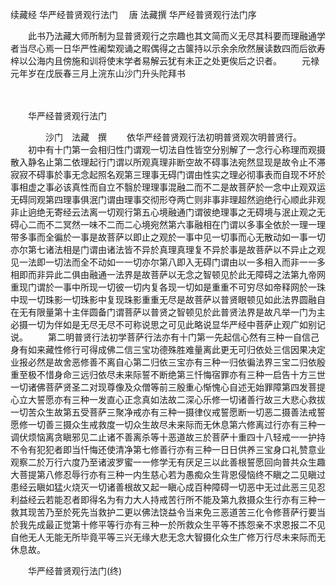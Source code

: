 续藏经   华严经普贤观行法门
　唐 法藏撰
 华严经普贤观行法门序

　　此书乃法藏大师所制为显普贤观行之宗趣也其文简而义无尽其科要而理融通学者当尽心焉一日华严性阇棃观诵之暇偶得之古箧持以示余余欣然展读数四而后欲寿梓以公海内且傍施和训将使末学者易解云犹有未正之处更俟后之识者。
　　元禄元年岁在戊辰春三月上浣东山沙门升头陀拜书

　　 

　　华严经普贤观行法门

　　　　沙门　法藏　撰
　　依华严经普贤观行法初明普贤观次明普贤行。
　　初中有十门第一会相归性门谓观一切法自性皆空分别解了一念行心称理而观摄散入静名止第二依理起行门谓以所观真理非断空故不碍事法宛然显现是故令止不滞寂寂不碍事於事无念起照名观第三理事无碍门谓由性实之理必彻事表而自现不坏於事相虚之事必该真性而自立不翳於理理事混融二而不二是故菩萨於一念中止观双运无碍同观第四理事俱泯门谓由理事交彻形夺两亡则非事非理超然逈绝行心顺此非观非止逈绝无寄经云法离一切观行第五心境融通门谓彼绝理事之无碍境与泯止观之无碍心二而不二冥然一味不二而二心境宛然第六事融相在门谓以多事全依於一理一理带多事而全徧於一事是故菩萨以即止之观於一事中见一切事而心无散动如一事一切亦尔第七诸法相是门谓由诸法皆不异於真理真理复不异於事是故菩萨以不异止之观见一法即一切法而全不动如一一切亦尔第八即入无碍门谓由以一多相入而非一一多相即而非异此二俱由融通一法界是故菩萨以无念之智顿见於此无障碍之法第九帝网重现门谓於一事中所现一切彼一切内复各现一切如是重重不可穷尽如帝释网於一珠中现一切珠影一切珠影中复现珠影重重无尽是故菩萨以普贤眼顿见如此法界圆融自在无有限量第十主伴圆备门谓菩萨以普贤之智顿见於此普贤法界是故凡举一门为主必摄一切为伴如是无尽无尽不可称说思之可见此略说显华严经中菩萨止观广如别记说。
　　第二明普贤行法初学菩萨行法亦有十门第一先起信心然有三种一自信己身有如来藏性修行可得成佛二信三宝功德殊胜难量离此更无可归依处三信因果决定业报必然是故舍恶修善不离自心第二归依三宝亦有三种一归依徧法界三宝二归依殷重至极不惜身命三远归依尽未来际誓不断绝第三忏悔宿罪亦有三种一启告十方三世一切诸佛菩萨贤圣二对现尊像及众僧等前三殷重心惭愧心自述无始罪障第四发菩提心立大誓愿亦有三种一发直心正念真如法故二深心乐修一切诸善行故三大悲心救拔一切苦众生故第五受菩萨三聚净戒亦有三种一摄律仪戒誓愿断一切恶二摄善法戒誓愿修一切善三摄众生戒救度一切众生故尽未来际而无休息第六修离过行亦有三种一调伏烦恼离贪瞋邪见二止诸不善离杀等十恶道故三於菩萨十重四十八轻戒一一护持不令有犯犯者即当忏悔还使清净第七修善行亦有三种一日日供养三宝身口礼赞意业观察二於万行六度乃至诸波罗蜜一一修学无有厌足三以此善根誓愿回向普共众生趣大菩提第八修忍辱行亦有三种一内生慈心若为愚痴众生背恩侵恼终不瞋之二见瞋过患经云瞋如猛火烧灭一切诸善根故又起一瞋心成百种障碍一切恶中无过此恶三见忍利益经云若能忍者即得名为有力大人持戒苦行所不能及第九救摄众生行亦有三种一救其现苦乃至於死先当救护二更以佛法饶益令当来免三恶道苦三化令修菩萨行要当於我先成最正觉第十修平等行亦有三种一於所救众生平等不拣怨亲不求恩报二不见自他无人无能无所毕竟平等三兴无缘大悲无念大智摄化众生广修万行尽未来际而无休息故。

　　华严经普贤观行法门(终)

